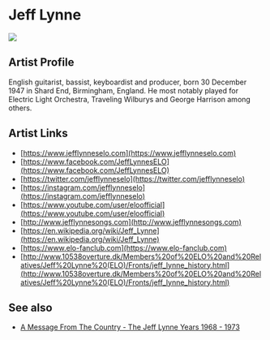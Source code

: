 # Jeff Lynne

![](../../asssets/artists/Jeff_Lynne.png)

## Artist Profile

English guitarist, bassist, keyboardist and producer, born 30 December 1947 in Shard End, Birmingham, England. He most notably played for Electric Light Orchestra, Traveling Wilburys and George Harrison among others.

## Artist Links

- [https://www.jefflynneselo.com](https://www.jefflynneselo.com)
- [https://www.facebook.com/JeffLynnesELO](https://www.facebook.com/JeffLynnesELO)
- [https://twitter.com/jefflynneselo](https://twitter.com/jefflynneselo)
- [https://instagram.com/jefflynneselo](https://instagram.com/jefflynneselo)
- [https://www.youtube.com/user/eloofficial](https://www.youtube.com/user/eloofficial)
- [http://www.jefflynnesongs.com](http://www.jefflynnesongs.com)
- [https://en.wikipedia.org/wiki/Jeff_Lynne](https://en.wikipedia.org/wiki/Jeff_Lynne)
- [https://www.elo-fanclub.com](https://www.elo-fanclub.com)
- [http://www.10538overture.dk/Members%20of%20ELO%20and%20Relatives/Jeff%20Lynne%20(ELO)/Fronts/jeff_lynne_history.html](http://www.10538overture.dk/Members%20of%20ELO%20and%20Relatives/Jeff%20Lynne%20(ELO)/Fronts/jeff_lynne_history.html)


## See also

- [A Message From The Country - The Jeff Lynne Years 1968 - 1973](Jeff_Lynne-A_Message_From_The_Country_-_The_Jeff_Lynne_Years_1968_-_1973.md)
